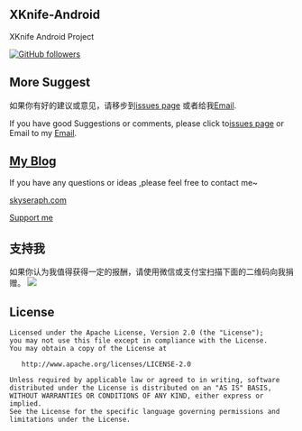 XKnife-Android
-------
XKnife Android Project

[![GitHub followers](https://img.shields.io/github/followers/skyseraph.svg?style=social&label=Follow)](https://github.com/skyseraph/) 

## More Suggest

如果你有好的建议或意见，请移步到[issues page](https://github.com/SkySeraph-XKnife/XKnife-Android/issues) 或者给我[Email](mailto:skyseraph00@126.com).  

If you have good Suggestions or comments, please click to[issues page](https://github.com/SkySeraph-XKnife/XKnife-Android/issues) or Email to my [Email](mailto:skyseraph00@126.com). 

## [My Blog](http://www.skyseraph.com )

If you have any questions or ideas ,please feel free to contact me~

[skyseraph.com](http://www.skyseraph.com) 

[Support me](http://www.skyseraph.com)

支持我  
-------
如果你认为我值得获得一定的报酬，请使用微信或支付宝扫描下面的二维码向我捐赠。
![](http://7xo4q8.com1.z0.glb.clouddn.com/skyseraph/2016/wx_zfb.jpg "")


License
-------

    Licensed under the Apache License, Version 2.0 (the "License");
    you may not use this file except in compliance with the License.
    You may obtain a copy of the License at

       http://www.apache.org/licenses/LICENSE-2.0

    Unless required by applicable law or agreed to in writing, software
    distributed under the License is distributed on an "AS IS" BASIS,
    WITHOUT WARRANTIES OR CONDITIONS OF ANY KIND, either express or implied.
    See the License for the specific language governing permissions and
    limitations under the License.

